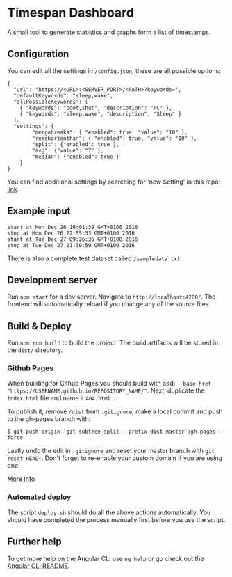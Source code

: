 # Timespan Dashboard

A small tool to generate statistics and graphs form a list of timestamps.

## Configuration

You can edit all the settings in `/config.json`, these are all possible options:

```
{
  "url": "https://<URL>:<SERVER_PORT>/<PATH>?keywords=",
  "defaultKeywords": "sleep,wake",
  "allPossibleKeywords": [
    { "keywords": "boot,shut", "description": "PC" },
    { "keywords": "sleep,wake", "description": "Sleep" }
  ],
  "settings": {
		"mergebreaks": { "enabled": true, "value": "10" },
		"remshortenthan": { "enabled": true, "value": "10" },
		"split": {"enabled": true },
		"avg": {"value": "7" },
		"median": {"enabled": true }
	}
}
```

You can find additional settings by searching for 'new Setting' in this repo: [link](https://github.com/search?utf8=%E2%9C%93&q=%22new+Setting%22+repo%3Atuur29%2Ftimespandash&type=Code).

## Example input

```
start at Mon Dec 26 10:01:39 GMT+0100 2016
stop at Mon Dec 26 22:55:33 GMT+0100 2016
start at Tue Dec 27 09:26:36 GMT+0100 2016
stop at Tue Dec 27 21:30:59 GMT+0100 2016
```

There is also a complete test dataset called `/sampledata.txt`.

## Development server

Run `npm start` for a dev server. Navigate to `http://localhost:4200/`. The frontend will automatically reload if you change any of the source files.

## Build & Deploy

Run `npm run build` to build the project. The build artifacts will be stored in the `dist/` directory.

### Github Pages

When building for Github Pages you should build with add: `--base-href "https://USERNAME.github.io/REPOSITORY_NAME/"`. Next, duplicate the `index.html` file and name it `404.html `.

To publish it, remove `/dist` from `.gitignore`, make a local commit and push to the gh-pages branch with:

```
$ git push origin `git subtree split --prefix dist master`:gh-pages --force
```

Lastly undo the edit in `.gitignore` and reset your master branch with `git reset HEAD~`.
Don't forget to re-enable your custom domain if you are using one.

[More Info](http://clontz.org/blog/2014/05/08/git-subtree-push-for-deployment/)

### Automated deploy

The script `deploy.sh` should do all the above actions automatically. You should have completed the process manually first before you use the script.

## Further help

To get more help on the Angular CLI use `ng help` or go check out the [Angular CLI README](https://github.com/angular/angular-cli/blob/master/README.md).
